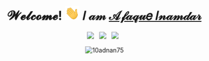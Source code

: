 <h1 align='center'> 
 𝓦𝓮𝓵𝓬𝓸𝓶𝓮! <img src="https://raw.githubusercontent.com/10adnan75/10adnan75/master/assets/hi.gif" width="33px">
  𝐼 𝒶𝓂   <a href="https://10adnan75.github.io/" target="_blank">𝒜𝒻𝒶𝓆𝓊𝑒 𝐼𝓃𝒶𝓂𝒹𝒶𝓇</a>
</h1>

<p align='center'>
 <a href="https://www.youtube.com/watch?v=LGpWMbB9u6Q" target="_blank">
 <img src="https://img.shields.io/badge/linkedin-%230077B5.svg?&style=for-the-badge&logo=linkedin&logoColor=white" /></a>&nbsp;&nbsp;
 <a href="https://www.youtube.com/watch?v=LGpWMbB9u6Q" target="_blank">
 <img src="https://img.shields.io/badge/hackerrank-%07190B.svg?&style=for-the-badge&logo=hackerrank&logoColor=white" /></a>&nbsp;&nbsp;
 <a href="https://www.youtube.com/watch?v=LGpWMbB9u6Q" target="_blank">
 <img src="https://img.shields.io/badge/twitter-%231DA1F2.svg?&style=for-the-badge&logo=twitter&logoColor=white" /></a>&nbsp;&nbsp;
</p>

<p align='center'>
 <img src="https://github-readme-streak-stats.herokuapp.com/?user=10adnan75&" alt="10adnan75"/>
</p>

